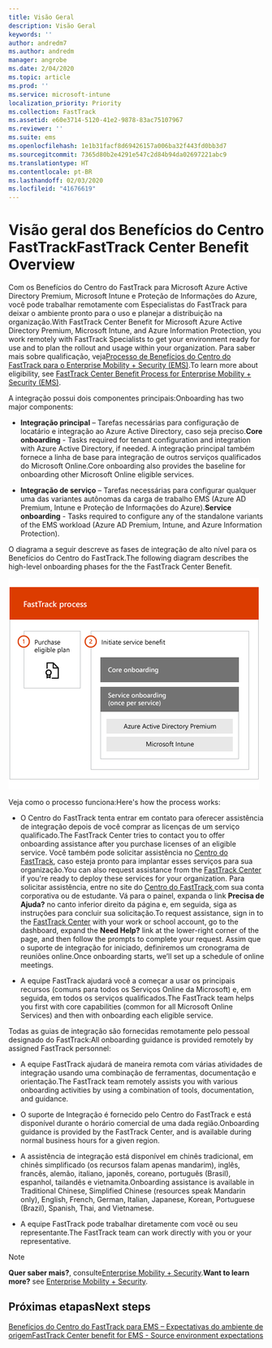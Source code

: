 ```yaml
---
title: Visão Geral
description: Visão Geral
keywords: ''
author: andredm7
ms.author: andredm
manager: angrobe
ms.date: 2/04/2020
ms.topic: article
ms.prod: ''
ms.service: microsoft-intune
localization_priority: Priority
ms.collection: FastTrack
ms.assetid: e60e3714-5120-41e2-9878-83ac75107967
ms.reviewer: ''
ms.suite: ems
ms.openlocfilehash: 1e1b31facf8d69426157a006ba32f443fd0bb3d7
ms.sourcegitcommit: 7365d80b2e4291e547c2d84b94da02697221abc9
ms.translationtype: HT
ms.contentlocale: pt-BR
ms.lasthandoff: 02/03/2020
ms.locfileid: "41676619"
---
```

# <a name="fasttrack-center-benefit-overview"></a><span data-ttu-id="d7320-103">Visão geral dos Benefícios do Centro FastTrack</span><span class="sxs-lookup"><span data-stu-id="d7320-103">FastTrack Center Benefit Overview</span></span>

<span data-ttu-id="d7320-104">Com os Benefícios do Centro do FastTrack para Microsoft Azure Active Directory Premium, Microsoft Intune e Proteção de Informações do Azure, você pode trabalhar remotamente com Especialistas do FastTrack para deixar o ambiente pronto para o uso e planejar a distribuição na organização.</span><span class="sxs-lookup"><span data-stu-id="d7320-104">With FastTrack Center Benefit for Microsoft Azure Active Directory Premium, Microsoft Intune, and Azure Information Protection, you work remotely with FastTrack Specialists to get your environment ready for use and to plan the rollout and usage within your organization.</span></span> <span data-ttu-id="d7320-105">Para saber mais sobre qualificação, veja[Processo de Benefícios do Centro do FastTrack para o Enterprise Mobility + Security (EMS)](EMS-fasttrack-process.md).</span><span class="sxs-lookup"><span data-stu-id="d7320-105">To learn more about eligibility, see [FastTrack Center Benefit Process for Enterprise Mobility + Security (EMS)](EMS-fasttrack-process.md).</span></span>

<span data-ttu-id="d7320-106">A integração possui dois componentes principais:</span><span class="sxs-lookup"><span data-stu-id="d7320-106">Onboarding has two major components:</span></span>

-   <span data-ttu-id="d7320-107">**Integração principal** – Tarefas necessárias para configuração de locatário e integração ao Azure Active Directory, caso seja preciso.</span><span class="sxs-lookup"><span data-stu-id="d7320-107">**Core onboarding** - Tasks required for tenant configuration and integration with Azure Active Directory, if needed.</span></span> <span data-ttu-id="d7320-108">A integração principal também fornece a linha de base para integração de outros serviços qualificados do Microsoft Online.</span><span class="sxs-lookup"><span data-stu-id="d7320-108">Core onboarding also provides the baseline for onboarding other Microsoft Online eligible services.</span></span>

-   <span data-ttu-id="d7320-109">**Integração de serviço** – Tarefas necessárias para configurar qualquer uma das variantes autônomas da carga de trabalho EMS (Azure AD Premium, Intune e Proteção de Informações do Azure).</span><span class="sxs-lookup"><span data-stu-id="d7320-109">**Service onboarding** - Tasks required to configure any of the standalone variants of the EMS workload (Azure AD Premium, Intune, and Azure Information Protection).</span></span>

<span data-ttu-id="d7320-110">O diagrama a seguir descreve as fases de integração de alto nível para os Benefícios do Centro do FastTrack.</span><span class="sxs-lookup"><span data-stu-id="d7320-110">The following diagram describes the high-level onboarding phases for the the FastTrack Center Benefit.</span></span>

![As fases de integração de alto nível do uso dos Benefícios do Centro do FastTrack](./media/ft-onboarding-process.png)

<span data-ttu-id="d7320-112">Veja como o processo funciona:</span><span class="sxs-lookup"><span data-stu-id="d7320-112">Here's how the process works:</span></span>

- <span data-ttu-id="d7320-113">O Centro do FastTrack tenta entrar em contato para oferecer assistência de integração depois de você comprar as licenças de um serviço qualificado.</span><span class="sxs-lookup"><span data-stu-id="d7320-113">The FastTrack Center tries to contact you to offer onboarding assistance after you purchase licenses of an eligible service.</span></span> <span data-ttu-id="d7320-114">Você também pode solicitar assistência no [Centro do FastTrack](https://go.microsoft.com/fwlink/?linkid=780698), caso esteja pronto para implantar esses serviços para sua organização.</span><span class="sxs-lookup"><span data-stu-id="d7320-114">You can also request assistance from the [FastTrack Center](https://go.microsoft.com/fwlink/?linkid=780698) if you're ready to deploy these services for your organization.</span></span> <span data-ttu-id="d7320-115">Para solicitar assistência, entre no site do [Centro do FastTrack ](https://go.microsoft.com/fwlink/?linkid=780698) com sua conta corporativa ou de estudante. Vá para o painel, expanda o link **Precisa de Ajuda?** no canto inferior direito da página e, em seguida, siga as instruções para concluir sua solicitação.</span><span class="sxs-lookup"><span data-stu-id="d7320-115">To request assistance, sign in to the [FastTrack Center](https://go.microsoft.com/fwlink/?linkid=780698) with your work or school account, go to the dashboard, expand the **Need Help?** link at the lower-right corner of the page, and then follow the prompts to complete your request.</span></span> <span data-ttu-id="d7320-116">Assim que o suporte de integração for iniciado, definiremos um cronograma de reuniões online.</span><span class="sxs-lookup"><span data-stu-id="d7320-116">Once onboarding starts, we’ll set up a schedule of online meetings.</span></span>

-   <span data-ttu-id="d7320-117">A equipe FastTrack ajudará você a começar a usar os principais recursos (comuns para todos os Serviços Online da Microsoft) e, em seguida, em todos os serviços qualificados.</span><span class="sxs-lookup"><span data-stu-id="d7320-117">The FastTrack team helps you first with core capabilities (common for all Microsoft Online Services) and then with onboarding each eligible service.</span></span>

<span data-ttu-id="d7320-118">Todas as guias de integração são fornecidas remotamente pelo pessoal designado do FastTrack:</span><span class="sxs-lookup"><span data-stu-id="d7320-118">All onboarding guidance is provided remotely by assigned FastTrack personnel:</span></span>

-   <span data-ttu-id="d7320-119">A equipe FastTrack ajudará de maneira remota com várias atividades de integração usando uma combinação de ferramentas, documentação e orientação.</span><span class="sxs-lookup"><span data-stu-id="d7320-119">The FastTrack team remotely assists you with various onboarding activities by using a combination of tools, documentation, and guidance.</span></span>

-   <span data-ttu-id="d7320-120">O suporte de Integração é fornecido pelo Centro do FastTrack e está disponível durante o horário comercial de uma dada região.</span><span class="sxs-lookup"><span data-stu-id="d7320-120">Onboarding guidance is provided by the FastTrack Center, and is available during normal business hours for a given region.</span></span>

-   <span data-ttu-id="d7320-121">A assistência de integração está disponível em chinês tradicional, em chinês simplificado (os recursos falam apenas mandarim), inglês, francês, alemão, italiano, japonês, coreano, português (Brasil), espanhol, tailandês e vietnamita.</span><span class="sxs-lookup"><span data-stu-id="d7320-121">Onboarding assistance is available in Traditional Chinese, Simplified Chinese (resources speak Mandarin only), English, French, German, Italian, Japanese, Korean, Portuguese (Brazil), Spanish, Thai, and Vietnamese.</span></span>

-   <span data-ttu-id="d7320-122">A equipe FastTrack pode trabalhar diretamente com você ou seu representante.</span><span class="sxs-lookup"><span data-stu-id="d7320-122">The FastTrack team can work directly with you or your representative.</span></span>

> [!NOTE]
> <span data-ttu-id="d7320-123">**Quer saber mais?**, consulte[Enterprise Mobility + Security](https://www.microsoft.com/cloud-platform/enterprise-mobility).</span><span class="sxs-lookup"><span data-stu-id="d7320-123">**Want to learn more?** see [Enterprise Mobility + Security](https://www.microsoft.com/cloud-platform/enterprise-mobility).</span></span>

## <a name="next-steps"></a><span data-ttu-id="d7320-124">Próximas etapas</span><span class="sxs-lookup"><span data-stu-id="d7320-124">Next steps</span></span>

[<span data-ttu-id="d7320-125">Benefícios do Centro do FastTrack para EMS – Expectativas do ambiente de origem</span><span class="sxs-lookup"><span data-stu-id="d7320-125">FastTrack Center benefit for EMS - Source environment expectations</span></span>](EMS-source-environment-expectations.md)
